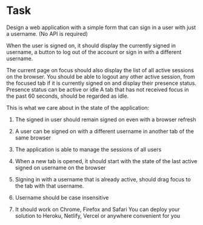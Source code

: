 # Task
Design a web application with a simple form that can sign in a user with just a username. (No API is required)

When the user is signed on, it should display the currently signed in username, a button to log out of the account or sign in with a different username.

The current page on focus should also display the list of all active sessions on the browser. You should be able to logout any other active session, from the focused tab if it is currently signed on and display their presence status. Presence status can be active or idle A tab that has not received focus in the past 60 seconds, should be regarded as idle.

This is what we care about in the state of the application:

1. The signed in user should remain signed on even with a browser refresh

2. A user can be signed on with a different username in another tab of the same browser

3. The application is able to manage the sessions of all users

4. When a new tab is opened, it should start with the state of the last active signed on username on the browser

5. Signing in with a username that is already active, should drag focus to the tab with that username.

6. Username should be case insensitive

7. It should work on Chrome, Firefox and Safari You can deploy your solution to Heroku, Netlify, Vercel or anywhere convenient for you
